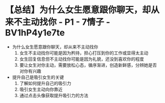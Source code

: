 # 【总结】为什么女生愿意跟你聊天，却从来不主动找你 - P1 - 7情子 - BV1hP4y1e7te

-   为什么女生愿意跟你聊天，却从来不主动找你
    1.  女生不主动找你可能是因为矜持，担心打压到你的工作或显得太主动
    2.  女生回复信息但不主动找你可能是因为礼貌，还没到喜欢你的程度
    3.  要让女生对你主动，需要放松心态，循序渐进，创造新鲜感，分辨她是否对你有兴趣
-   提升自己是吸引女生的关键
    1.  了解如何提升自己的吸引力
    2.  吸引女生主动向你靠近
    3.  通过点击头像获取提升吸引力的方法